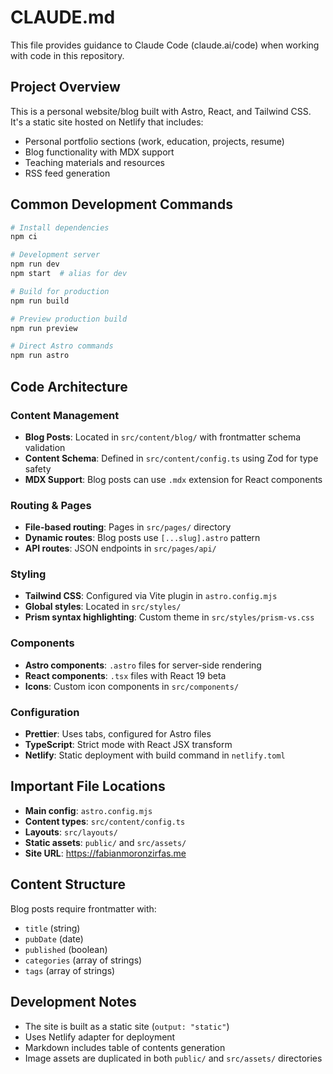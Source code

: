 # CLAUDE.md

This file provides guidance to Claude Code (claude.ai/code) when working with code in this repository.

## Project Overview

This is a personal website/blog built with Astro, React, and Tailwind CSS. It's a static site hosted on Netlify that includes:
- Personal portfolio sections (work, education, projects, resume)
- Blog functionality with MDX support
- Teaching materials and resources
- RSS feed generation

## Common Development Commands

```bash
# Install dependencies
npm ci

# Development server
npm run dev
npm start  # alias for dev

# Build for production
npm run build

# Preview production build
npm run preview

# Direct Astro commands
npm run astro
```

## Code Architecture

### Content Management
- **Blog Posts**: Located in `src/content/blog/` with frontmatter schema validation
- **Content Schema**: Defined in `src/content/config.ts` using Zod for type safety
- **MDX Support**: Blog posts can use `.mdx` extension for React components

### Routing & Pages
- **File-based routing**: Pages in `src/pages/` directory
- **Dynamic routes**: Blog posts use `[...slug].astro` pattern
- **API routes**: JSON endpoints in `src/pages/api/`

### Styling
- **Tailwind CSS**: Configured via Vite plugin in `astro.config.mjs`
- **Global styles**: Located in `src/styles/`
- **Prism syntax highlighting**: Custom theme in `src/styles/prism-vs.css`

### Components
- **Astro components**: `.astro` files for server-side rendering
- **React components**: `.tsx` files with React 19 beta
- **Icons**: Custom icon components in `src/components/`

### Configuration
- **Prettier**: Uses tabs, configured for Astro files
- **TypeScript**: Strict mode with React JSX transform
- **Netlify**: Static deployment with build command in `netlify.toml`

## Important File Locations

- **Main config**: `astro.config.mjs`
- **Content types**: `src/content/config.ts`
- **Layouts**: `src/layouts/`
- **Static assets**: `public/` and `src/assets/`
- **Site URL**: https://fabianmoronzirfas.me

## Content Structure

Blog posts require frontmatter with:
- `title` (string)
- `pubDate` (date)
- `published` (boolean)
- `categories` (array of strings)
- `tags` (array of strings)

## Development Notes

- The site is built as a static site (`output: "static"`)
- Uses Netlify adapter for deployment
- Markdown includes table of contents generation
- Image assets are duplicated in both `public/` and `src/assets/` directories